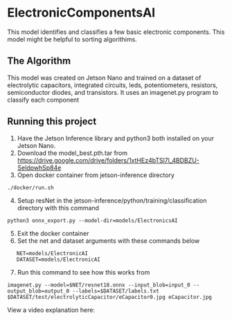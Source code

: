 # ElectronicComponentsAI

 This model identifies and classifies a few basic electronic components. This model might be helpful to sorting algorithims.

## The Algorithm

This model was created on Jetson Nano and trained on a dataset of electrolytic capacitors, integrated circuits, leds, potentiometers, resistors, semiconductor diodes, and transistors. It uses an imagenet.py program to classify each component


## Running this project

1. Have the Jetson Inference library and python3 both installed on your Jetson Nano.
2. Download the model_best.pth.tar from https://drive.google.com/drive/folders/1xtHEz4bTSl7l_4BDBZU-SeldpwhSp84e 
3. Open docker container from jetson-inference directory
```
./docker/run.sh
```
4. Setup resNet in the jetson-inference/python/training/classification directory with this command
```
python3 onnx_export.py --model-dir=models/ElectronicsAI
```
5. Exit the docker container
6. Set the net and dataset arguments with these commands below
```
   NET=models/ElectronicAI
   DATASET=models/ElectronicAI
```
7. Run this command to see how this works from
```
imagenet.py --model=$NET/resnet18.onnx --input_blob=input_0 --output_blob=output_0 --labels=$DATASET/labels.txt $DATASET/test/electrolyticCapacitor/eCapacitor0.jpg eCapacitor.jpg
```


View a video explanation here: 
